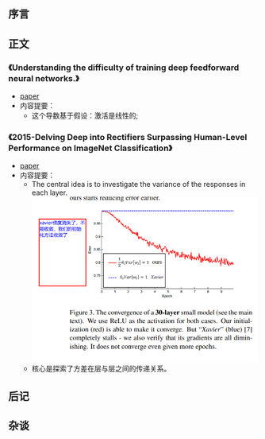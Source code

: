 ## 序言


## 正文


### 《Understanding the difficulty of training deep feedforward neural networks.》
* [paper](paper/2010-Understanding%20the%20difficulty%20of%20training%20deep%20feedforward%20neural%20networks..pdf)
* 内容提要：
    * 这个导数基于假设：激活是线性的;
    

### 《2015-Delving Deep into Rectifiers Surpassing Human-Level Performance on ImageNet Classification》
* [paper](paper/2015-Delving%20Deep%20into%20Rectifiers%20Surpassing%20Human-Level%20Performance%20on%20ImageNet%20Classification.pdf)
* 内容提要：
    * The central idea is to investigate the variance of the responses in each layer.\
    ![](readme/PReLU_02.png)
    * 核心是探索了方差在层与层之间的传递关系。



## 后记



## 杂谈